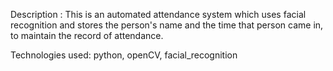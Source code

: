 Description : This is an automated attendance system which uses facial recognition and stores the person's name and the time that person came in, to maintain the record of    attendance.

Technologies used: python,
                   openCV,
                   facial_recognition
                   
